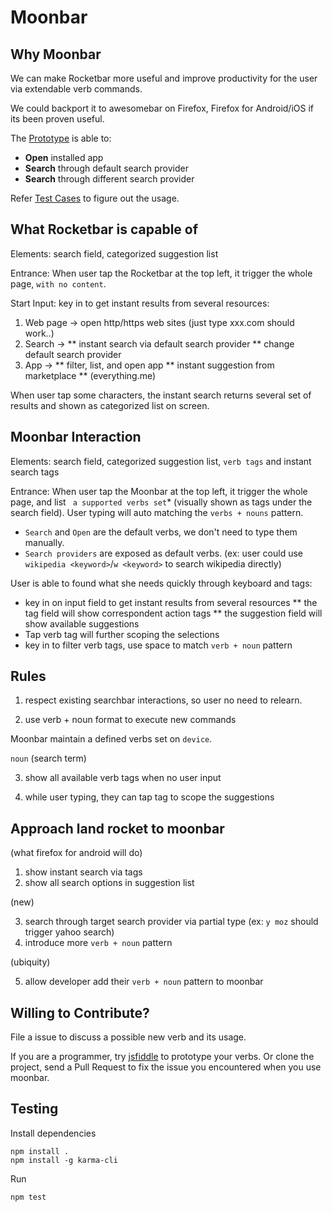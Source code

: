 # Moonbar

## Why Moonbar

We can make Rocketbar more useful and improve productivity for the user via extendable verb commands.

We could backport it to awesomebar on Firefox, Firefox for Android/iOS if its been proven useful.

The [Prototype](https://gasolin.github.io/moonbar) is able to:
 * **Open** installed app
 * **Search** through default search provider
 * **Search** through different search provider

Refer [Test Cases](https://github.com/gasolin/moonbar/blob/master/TEXTCASES.md) to figure out the usage.

## What Rocketbar is capable of

Elements: search field, categorized suggestion list

Entrance: When user tap the Rocketbar at the top left, it trigger the whole page, `with no content`.

Start Input: key in to get instant results from several resources:

1. Web page -> open http/https web sites (just type xxx.com should work..)
2. Search ->
** instant search via default search provider
** change default search provider
3. App ->
** filter, list, and open app
** instant suggestion from marketplace
** (everything.me)

When user tap some characters, the instant search returns several set of results and shown as categorized list on screen.

## Moonbar Interaction

Elements: search field, categorized suggestion list, `verb tags` and instant search tags

Entrance: When user tap the Moonbar at the top left, it trigger the whole page, and list ` a supported verbs set`* (visually shown as tags under the search field). User typing will auto matching the `verbs + nouns` pattern.

* `Search` and `Open` are the default verbs, we don't need to type them manually.
* `Search providers` are exposed as default verbs. (ex: user could use `wikipedia <keyword>`/`w <keyword>` to search wikipedia directly)

User is able to found what she needs quickly through keyboard and tags:
* key in on input field to get instant results from several resources
** the tag field will show correspondent action tags
** the suggestion field will show available suggestions
* Tap verb tag will further scoping the selections
* key in to filter verb tags, use space to match `verb + noun` pattern

## Rules

1. respect existing searchbar interactions, so user no need to relearn.

2. use verb + noun format to execute new commands

Moonbar maintain a defined verbs set on `device`.

`noun` (search term)

3. show all available verb tags when no user input

4. while user typing, they can tap tag to scope the suggestions


## Approach land rocket to moonbar

(what firefox for android will do)

1. show instant search via tags
2. show all search options in suggestion list

(new)

3. search through target search provider via partial type (ex: `y moz` should trigger yahoo search)
4. introduce more `verb + noun` pattern

(ubiquity)

5. allow developer add their `verb + noun` pattern to moonbar


## Willing to Contribute?

File a issue to discuss a possible new verb and its usage.

If you are a programmer, try [jsfiddle](https://jsfiddle.net/gasolin/02gfow19/
) to prototype your verbs. Or clone the project, send a Pull Request to fix the issue you encountered when you use moonbar.

## Testing

Install dependencies
```
npm install .
npm install -g karma-cli
```

Run
```
npm test
```
